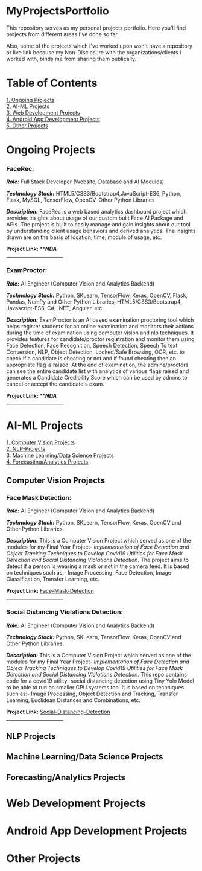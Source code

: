 # MyProjectsPortfolio
This repository serves as my personal projects portfolio. Here you'll find projects from different areas I've done so far.

Also, some of the projects which I've worked upon won't have a repository or live link because my Non-Disclosure with the organizations/clients I worked with, binds me from sharing them publically.

# Table of Contents
[1. Ongoing Projects](#Ongoing-Projects)<br>
[2. AI-ML Projects](#AI-ML-Projects)<br>
[3. Web Development Projects](#Web-Development-Projects)<br>
[4. Android App Development Projects](#Android-App-Development-Projects)<br>
[5. Other Projects](#Other-Projects)<br>

# Ongoing Projects

### FaceRec:
***Role:*** Full Stack Developer (Website, Database and AI Modules)

***Technology Stack:*** HTML5/CSS3/Bootstrap4,JavaScript-ES6, Python, Flask, MySQL, TensorFlow, OpenCV, Other Python Libraries

***Description:***
FaceRec is a web based analytics dashboard project which provides insights about usage of our custom built Face AI Package and APIs. The project is built to easily manage and gain insights about our tool by understanding client usage behaviors and derived analytics. The insights drawn are on the basis of location, time, module of usage, etc.

**Project Link:**  *****NDA***

<hr style="width:30%;">

### ExamProctor:
***Role:*** AI Engineer (Computer Vision and Analytics Backend)

***Technology Stack:*** Python, SKLearn, TensorFlow, Keras, OpenCV, Flask, Pandas, NumPy and Other Python Libraries, HTML5/CSS3/Bootstrap4, Javascript-ES6, C#, .NET, Angular, etc.

***Description:***
ExamProctor is an AI based examination proctoring tool which helps register students for an online examination and monitors their actions during the time of examination using computer vision and nlp techniques. It provides features for candidate/proctor registration and monitor them using Face Detection, Face Recognition, Speech Detection, Speech To text Conversion, NLP, Object Detection, Locked/Safe Browsing, OCR, etc. to check if a candidate is cheating or not and if found cheating then an appropriate flag is raised.
At the end of examination, the admins/proctors can see  the entire candidate list with analytics of various flags raised and generates a Candidate Credibility Score which can be used by admins to cancel or accept the candidate's exam.

**Project Link:**  *****NDA***

<hr style="width:30%;">

# AI-ML Projects
[1. Computer Vision Projects](##Computer-Vision-Projects)<br>
[2. NLP-Projects](##NLP-Projects)<br>
[3. Machine Learning/Data Science Projects](##Machine-Learning/Data-Science-Projects)<br>
[4. Forecasting/Analytics Projects](##Forecasting/Analytics-Projects)<br>

## Computer Vision Projects

### Face Mask Detection:
***Role:*** AI Engineer (Computer Vision and Analytics Backend)

***Technology Stack:*** Python, SKLearn, TensorFlow, Keras, OpenCV and Other Python Libraries.

***Description:***
This is a Computer Vision Project which served as one of the modules for my Final Year Project- *Implementation of Face Detection and Object Tracking Techniques to Develop Covid19 Utilities for Face Mask Detection and Social Distancing Violations Detection*. The project aims to detect if a person is wearing a mask or not in the camera feed. It is based on techniques such as:- Image Processing, Face Detection, Image Classification, Transfer Learning, etc.

**Project Link:**  [Face-Mask-Detection](https://github.com/harshit-saraswat/Face-Mask-Detection)

<hr style="width:30%;">

### Social Distancing Violations Detection:
***Role:*** AI Engineer (Computer Vision and Analytics Backend)

***Technology Stack:*** Python, SKLearn, TensorFlow, Keras, OpenCV and Other Python Libraries.

***Description:***
This is a Computer Vision Project which served as one of the modules for my Final Year Project- *Implementation of Face Detection and Object Tracking Techniques to Develop Covid19 Utilities for Face Mask Detection and Social Distancing Violations Detection*. This repo contains code for a covid19 utility- social distancing detection using Tiny Yolo Model to be able to run on smaller GPU systems too. It is based on techniques such as:- Image Processing, Object Detection and Tracking, Transfer Learning, Euclidean Distances and Combinations, etc.

**Project Link:**  [Social-Distancing-Detection](https://github.com/harshit-saraswat/Social-Distancing-Detection)

<hr style="width:30%;">

## NLP Projects
## Machine Learning/Data Science Projects
## Forecasting/Analytics Projects

# Web Development Projects
# Android App Development Projects
# Other Projects

